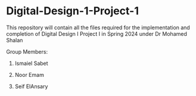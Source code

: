 # Digital-Design-1-Project-1
This repository will contain all the files required for the implementation and completion of Digital Design I Project I in Spring 2024 under Dr Mohamed Shalan

Group Members:
  1) Ismaiel Sabet
  
  2) Noor Emam
  
  3) Seif ElAnsary
